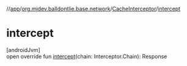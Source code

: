 //[app](../../../index.md)/[org.mjdev.balldontlie.base.network](../index.md)/[CacheInterceptor](index.md)/[intercept](intercept.md)

# intercept

[androidJvm]\
open override fun [intercept](intercept.md)(chain: Interceptor.Chain): Response
